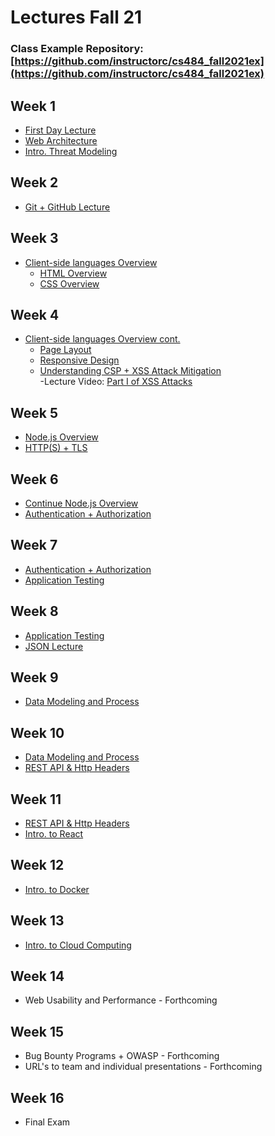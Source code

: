 # Lectures Fall 21 
### Class Example Repository: [https://github.com/instructorc/cs484_fall2021ex](https://github.com/instructorc/cs484_fall2021ex)
## Week 1
 - [First Day Lecture](https://instructorc.github.io/uic_course_app/presentations/firstday.html)
 - [Web Architecture](https://instructorc.github.io/uic_course_app/cs484/web_arch.html)
 - [Intro. Threat Modeling](https://instructorc.github.io/uic_course_app/cs484/threatmodel.html)

## Week 2
- [Git + GitHub Lecture](https://instructorc.github.io/site/slides/webtools/git.html)

## Week 3
- [Client-side languages Overview](https://instructorc.github.io/uic_course_app/cs484/client_side.html)
   - [HTML Overview](https://instructorc.github.io/site/slides/webdev/html5.html)
   - [CSS Overview](https://instructorc.github.io/site/slides/webdev/css.html)
 
## Week 4
- [Client-side languages Overview cont.](https://instructorc.github.io/uic_course_app/cs484/client_side2.html)
   - [Page Layout](https://instructorc.github.io/site/slides/webdev/layout.html)
   - [Responsive Design](https://instructorc.github.io/site/slides/webdev/responsive.html)
   - [Understanding CSP + XSS Attack Mitigation](https://instructorc.github.io/uic_course_app/cs484/xss_csp.html) <br />
      -Lecture Video: [Part I of XSS Attacks](https://www.youtube.com/watch?v=wSg86al1APQ)

## Week 5
- [Node.js Overview](https://instructorc.github.io/site/slides/logic/nodejs.html)
- [HTTP(S) + TLS](https://instructorc.github.io/uic_course_app/cs484/tls_ssl.html)

## Week 6
- [Continue Node.js Overview](https://instructorc.github.io/site/slides/logic/nodejs.html)
- [Authentication + Authorization](https://instructorc.github.io/uic_course_app/cs484/auth.html)

## Week 7
- [Authentication + Authorization](https://instructorc.github.io/uic_course_app/cs484/auth.html)
- [Application Testing](https://instructorc.github.io/site/slides/webtools/testing.html)

## Week 8
- [Application Testing](https://instructorc.github.io/site/slides/webtools/testing.html)
- [JSON Lecture](https://instructorc.github.io/uic_course_app/pdf/JSON_LECTURE_UIC.pdf)

## Week 9 
- [Data Modeling and Process](https://instructorc.github.io/uic_course_app/cs484/data.html)

## Week 10
- [Data Modeling and Process](https://instructorc.github.io/uic_course_app/cs484/data.html)
- [REST API & Http Headers ](https://instructorc.github.io/uic_course_app/cs484/headers.html)

## Week 11
- [REST API & Http Headers ](https://instructorc.github.io/uic_course_app/cs484/headers.html)
- [Intro. to React](https://instructorc.github.io/site/slides/webdev/react.html)

## Week 12
- [Intro. to Docker](https://instructorc.github.io/site/slides/webtools/docker.html)

## Week 13
- [Intro. to Cloud Computing](https://instructorc.github.io/site/slides/webtools/cloudcomputing.html)

## Week 14
- Web Usability and Performance - Forthcoming

## Week 15 
- Bug Bounty Programs + OWASP - Forthcoming
- URL's to team and individual presentations - Forthcoming

## Week 16
- Final Exam